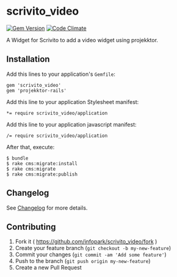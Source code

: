 scrivito_video
=====================

[![Gem Version](https://badge.fury.io/rb/scrivito_video.svg)](http://badge.fury.io/rb/scrivito_video)
[![Code Climate](https://codeclimate.com/github/infopark/scrivito_video/badges/gpa.svg)](https://codeclimate.com/github/infopark/scrivito_video)

A Widget for Scrivito to add a video widget using projekktor.

## Installation

Add this lines to your application's `Gemfile`:

    gem 'scrivito_video'
    gem 'projekktor-rails'

Add this line to your application Stylesheet manifest:

    *= require scrivito_video/application

Add this line to your application javascript manifest:

    /= require scrivito_video/application

After that, execute:

    $ bundle
    $ rake cms:migrate:install
    $ rake cms:migrate
    $ rake cms:migrate:publish

## Changelog
See [Changelog](https://github.com/infopark/scrivito_video/blob/master/CHANGELOG.md) for more
details.

## Contributing

1. Fork it ( https://github.com/infopark/scrivito_video/fork )
2. Create your feature branch (`git checkout -b my-new-feature`)
3. Commit your changes (`git commit -am 'Add some feature'`)
4. Push to the branch (`git push origin my-new-feature`)
5. Create a new Pull Request